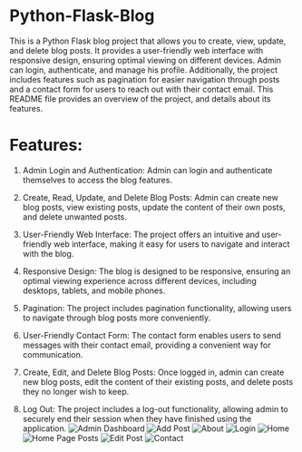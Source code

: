 # Python-Flask-Blog
This is a Python Flask blog project that allows you to create, view, update, and delete blog posts. It provides a user-friendly web interface with responsive design, ensuring optimal viewing on different devices. Admin can login, authenticate, and manage his profile. Additionally, the project includes features such as pagination for easier navigation through posts and a contact form for users to reach out with their contact email.
This README file provides an overview of the project,  and details about its features.

# Features:
1. Admin Login and Authentication: Admin can login and authenticate themselves to access the blog features.

2. Create, Read, Update, and Delete Blog Posts: Admin  can create new blog posts, view existing posts, update the content of their own posts, and delete unwanted posts.

3. User-Friendly Web Interface: The project offers an intuitive and user-friendly web interface, making it easy for users to navigate and interact with the blog.

4. Responsive Design: The blog is designed to be responsive, ensuring an optimal viewing experience across different devices, including desktops, tablets, and mobile phones.

6. Pagination: The project includes pagination functionality, allowing users to navigate through blog posts more conveniently.

7. User-Friendly Contact Form: The contact form enables users to send messages with their contact email, providing a convenient way for communication.

9. Create, Edit, and Delete Blog Posts: Once logged in, admin can create new blog posts, edit the content of their existing posts, and delete posts they no longer wish to keep.

10. Log Out: The project includes a log-out functionality, allowing admin to securely end their session when they have finished using the application.
![Admin Dashboard](https://github.com/mohitkumhar/Python-Flask-Blog/assets/107917553/e11cf87a-3efe-4626-9674-0c6a57084579)
![Add Post](https://github.com/mohitkumhar/Python-Flask-Blog/assets/107917553/8c3f400f-d3ad-4960-a323-2c29f98f213d)
![About](https://github.com/mohitkumhar/Python-Flask-Blog/assets/107917553/6bbd0418-ab23-4377-b2c9-aa1f8c7d8db1)
![Login](https://github.com/mohitkumhar/Python-Flask-Blog/assets/107917553/a2c118c3-f75c-4563-acef-d90e767267b4)
![Home](https://github.com/mohitkumhar/Python-Flask-Blog/assets/107917553/36faa5bc-b146-4ad6-bf61-59ed4d896ba9)
![Home Page Posts](https://github.com/mohitkumhar/Python-Flask-Blog/assets/107917553/b94dfb0c-7472-4a7c-9229-243ca9f217a5)
![Edit Post](https://github.com/mohitkumhar/Python-Flask-Blog/assets/107917553/99bb67b9-106f-48a9-ae8a-202e41d892f3)
![Contact](https://github.com/mohitkumhar/Python-Flask-Blog/assets/107917553/2fb4edca-f0b2-499a-a7fa-fbd697f2c5cf)
